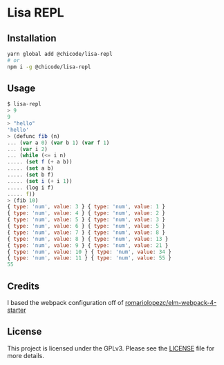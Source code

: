 # Lisa REPL

## Installation

```sh
yarn global add @chicode/lisa-repl
# or
npm i -g @chicode/lisa-repl
```

## Usage

```js
$ lisa-repl
> 9
9
> "hello"
'hello'
> (defunc fib (n)
... (var a 0) (var b 1) (var f 1)
... (var i 2)
... (while (<= i n)
..... (set f (+ a b))
..... (set a b)
..... (set b f)
..... (set i (+ i 1))
..... (log i f)
..... f))
> (fib 10)
{ type: 'num', value: 3 } { type: 'num', value: 1 }
{ type: 'num', value: 4 } { type: 'num', value: 2 }
{ type: 'num', value: 5 } { type: 'num', value: 3 }
{ type: 'num', value: 6 } { type: 'num', value: 5 }
{ type: 'num', value: 7 } { type: 'num', value: 8 }
{ type: 'num', value: 8 } { type: 'num', value: 13 }
{ type: 'num', value: 9 } { type: 'num', value: 21 }
{ type: 'num', value: 10 } { type: 'num', value: 34 }
{ type: 'num', value: 11 } { type: 'num', value: 55 }
55
```

## Credits

I based the webpack configuration off of
[romariolopezc/elm-webpack-4-starter](https://github.com/romariolopezc/elm-webpack-4-starter)

## License

This project is licensed under the GPLv3. Please see the [LICENSE](LICENSE) file
for more details.

